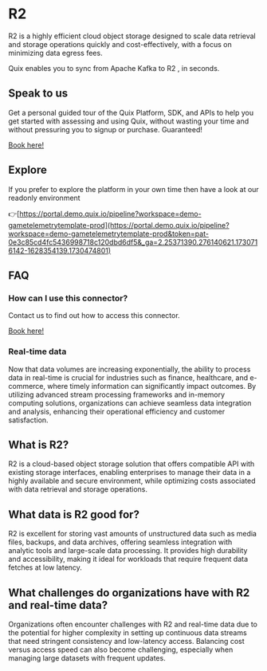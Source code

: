 <!--[tech-name]-->
# R2

<!--[blurb-about-tech]-->
R2 is a highly efficient cloud object storage designed to scale data retrieval and storage operations quickly and cost-effectively, with a focus on minimizing data egress fees.

Quix enables you to sync from Apache Kafka <span id="to_or_from">to</span> <span id="techname">R2</span> , in seconds.

## Speak to us

Get a personal guided tour of the Quix Platform, SDK, and APIs to help you get started with assessing and using Quix, without wasting your time and without pressuring you to signup or purchase. Guaranteed!

[Book here!](https://quix.io/book-a-demo)

## Explore

If you prefer to explore the platform in your own time then have a look at our readonly environment

👉[https://portal.demo.quix.io/pipeline?workspace=demo-gametelemetrytemplate-prod](https://portal.demo.quix.io/pipeline?workspace=demo-gametelemetrytemplate-prod&token=pat-0e3c85cd4fc5436998718c120dbd6df5&_ga=2.25371390.276140621.1730716142-1628354139.1730474801)

## FAQ 

### How can I use this connector?

Contact us to find out how to access this connector.

[Book here!](https://quix.io/book-a-demo)

### Real-time data

Now that data volumes are increasing exponentially, the ability to process data in real-time is crucial for industries such as finance, healthcare, and e-commerce, where timely information can significantly impact outcomes. By utilizing advanced stream processing frameworks and in-memory computing solutions, organizations can achieve seamless data integration and analysis, enhancing their operational efficiency and customer satisfaction.

## What is <span id="techname">R2</span>?

<!--[tech-seo-text]-->
R2 is a cloud-based object storage solution that offers compatible API with existing storage interfaces, enabling enterprises to manage their data in a highly available and secure environment, while optimizing costs associated with data retrieval and storage operations.

## What data is <span id="techname">R2</span> good for?

<!--[tech-data-seo-text]-->
R2 is excellent for storing vast amounts of unstructured data such as media files, backups, and data archives, offering seamless integration with analytic tools and large-scale data processing. It provides high durability and accessibility, making it ideal for workloads that require frequent data fetches at low latency.

## What challenges do organizations have with <span id="techname">R2</span> and real-time data?

<!--[tech-challenges-seo-text]-->
Organizations often encounter challenges with R2 and real-time data due to the potential for higher complexity in setting up continuous data streams that need stringent consistency and low-latency access. Balancing cost versus access speed can also become challenging, especially when managing large datasets with frequent updates.